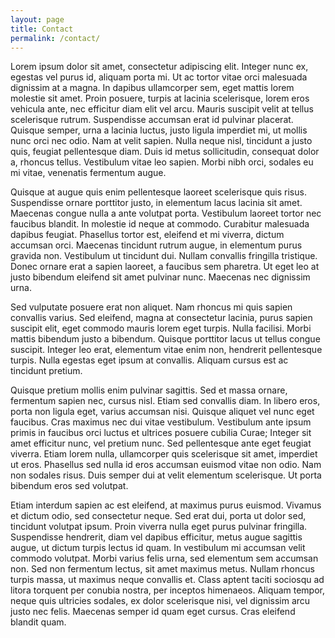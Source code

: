 ```yaml
---
layout: page
title: Contact
permalink: /contact/
---
```


Lorem ipsum dolor sit amet, consectetur adipiscing elit. Integer nunc ex, egestas vel purus id, aliquam porta mi. Ut ac tortor vitae orci malesuada dignissim at a magna. In dapibus ullamcorper sem, eget mattis lorem molestie sit amet. Proin posuere, turpis at lacinia scelerisque, lorem eros vehicula ante, nec efficitur diam elit vel arcu. Mauris suscipit velit at tellus scelerisque rutrum. Suspendisse accumsan erat id pulvinar placerat. Quisque semper, urna a lacinia luctus, justo ligula imperdiet mi, ut mollis nunc orci nec odio. Nam at velit sapien. Nulla neque nisl, tincidunt a justo quis, feugiat pellentesque diam. Duis id metus sollicitudin, consequat dolor a, rhoncus tellus. Vestibulum vitae leo sapien. Morbi nibh orci, sodales eu mi vitae, venenatis fermentum augue.

Quisque at augue quis enim pellentesque laoreet scelerisque quis risus. Suspendisse ornare porttitor justo, in elementum lacus lacinia sit amet. Maecenas congue nulla a ante volutpat porta. Vestibulum laoreet tortor nec faucibus blandit. In molestie id neque at commodo. Curabitur malesuada dapibus feugiat. Phasellus tortor est, eleifend et mi viverra, dictum accumsan orci. Maecenas tincidunt rutrum augue, in elementum purus gravida non. Vestibulum ut tincidunt dui. Nullam convallis fringilla tristique. Donec ornare erat a sapien laoreet, a faucibus sem pharetra. Ut eget leo at justo bibendum eleifend sit amet pulvinar nunc. Maecenas nec dignissim urna.

Sed vulputate posuere erat non aliquet. Nam rhoncus mi quis sapien convallis varius. Sed eleifend, magna at consectetur lacinia, purus sapien suscipit elit, eget commodo mauris lorem eget turpis. Nulla facilisi. Morbi mattis bibendum justo a bibendum. Quisque porttitor lacus ut tellus congue suscipit. Integer leo erat, elementum vitae enim non, hendrerit pellentesque turpis. Nulla egestas eget ipsum at convallis. Aliquam cursus est ac tincidunt pretium.

Quisque pretium mollis enim pulvinar sagittis. Sed et massa ornare, fermentum sapien nec, cursus nisl. Etiam sed convallis diam. In libero eros, porta non ligula eget, varius accumsan nisi. Quisque aliquet vel nunc eget faucibus. Cras maximus nec dui vitae vestibulum. Vestibulum ante ipsum primis in faucibus orci luctus et ultrices posuere cubilia Curae; Integer sit amet efficitur nunc, vel pretium nunc. Sed pellentesque ante eget feugiat viverra. Etiam lorem nulla, ullamcorper quis scelerisque sit amet, imperdiet ut eros. Phasellus sed nulla id eros accumsan euismod vitae non odio. Nam non sodales risus. Duis semper dui at velit elementum scelerisque. Ut porta bibendum eros sed volutpat.

Etiam interdum sapien ac est eleifend, at maximus purus euismod. Vivamus et dictum odio, sed consectetur neque. Sed erat dui, porta ut dolor sed, tincidunt volutpat ipsum. Proin viverra nulla eget purus pulvinar fringilla. Suspendisse hendrerit, diam vel dapibus efficitur, metus augue sagittis augue, ut dictum turpis lectus id quam. In vestibulum mi accumsan velit commodo volutpat. Morbi varius felis urna, sed elementum sem accumsan non. Sed non fermentum lectus, sit amet maximus metus. Nullam rhoncus turpis massa, ut maximus neque convallis et. Class aptent taciti sociosqu ad litora torquent per conubia nostra, per inceptos himenaeos. Aliquam tempor, neque quis ultricies sodales, ex dolor scelerisque nisi, vel dignissim arcu justo nec felis. Maecenas semper id quam eget cursus. Cras eleifend blandit quam. 
